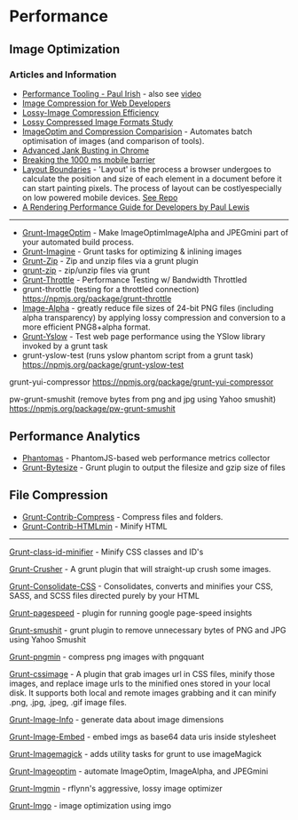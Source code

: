 Performance
===========

## Image Optimization

### Articles and Information

  * [Performance Tooling - Paul Irish](https://docs.google.com/presentation/d/19R_E5B__kdE55L1bTpS6IFKbYbHq-PQKKky4do5Yc6A/present#slide=id.g105c64d69_170) - also see [video](http://www.youtube.com/watch?v=HAqjyCH_LOE)
  * [Image Compression for Web Developers](http://www.html5rocks.com/en/tutorials/speed/img-compression/)
  * [Lossy-Image Compression Efficiency](https://blog.mozilla.org/research/2013/10/17/studying-lossy-image-compression-efficiency/)
  * [Lossy Compressed Image Formats Study](http://people.mozilla.org/~josh/lossy_compressed_image_study_october_2013/)
  * [ImageOptim and Compression Comparision](http://jamiemason.github.io/ImageOptim-CLI/) -  Automates batch optimisation of images (and comparison of tools).
  * [Advanced Jank Busting in Chrome](http://2013.jsconf.eu/speakers/tom-wiltzius-and-nat-duca-advanced-jank-busting-in-chrome.html?1)
  * [Breaking the 1000 ms mobile barrier](http://alistapart.com/blog/post/breaking-the-1000ms-time-to-glass-mobile-barrier)
  * [Layout Boundaries](http://wilsonpage.co.uk/introducing-layout-boundaries/) - 'Layout' is the process a browser undergoes to calculate the position and size of each element in a document before it can start painting pixels. The process of layout can be costlyespecially on low powered mobile devices. [See Repo](https://github.com/paullewis/Boundarizr)
  * [A Rendering Performance Guide for Developers by Paul Lewis](http://www.youtube.com/watch?v=9xjpmpX4NJE)

---

  * [Grunt-ImageOptim](https://github.com/JamieMason/grunt-imageoptim) - Make ImageOptimImageAlpha and JPEGmini part of your automated build process.
  * [Grunt-Imagine](https://github.com/asciidisco/grunt-imagine) - Grunt tasks for optimizing & inlining images
  * [Grunt-Zip](https://github.com/twolfson/grunt-zip) - Zip and unzip files via a grunt plugin
  * [grunt-zip](https://npmjs.org/package/grunt-zip) - zip/unzip files via grunt   
  * [Grunt-Throttle](https://github.com/tjgq/grunt-throttle) - Performance Testing w/ Bandwidth Throttled
  * grunt-throttle (testing for a throttled connection)
https://npmjs.org/package/grunt-throttle
  * [Image-Alpha](http://pngmini.com/) - greatly reduce file sizes of 24-bit PNG files (including alpha transparency) by applying lossy compression and conversion to a more efficient PNG8+alpha format. 
  * [Grunt-Yslow](https://github.com/andyshora/grunt-yslow) - Test web page performance using the YSlow library invoked by a grunt task
  * grunt-yslow-test (runs yslow phantom script from a grunt task)
https://npmjs.org/package/grunt-yslow-test

grunt-yui-compressor
https://npmjs.org/package/grunt-yui-compressor

pw-grunt-smushit (remove bytes from png and jpg using Yahoo smushit) 
https://npmjs.org/package/pw-grunt-smushit


## Performance Analytics

  * [Phantomas](https://github.com/macbre/phantomas) - PhantomJS-based web performance metrics collector
  * [Grunt-Bytesize](https://npmjs.org/package/grunt-bytesize) - Grunt plugin to output the filesize and gzip size of files


## File Compression

  * [Grunt-Contrib-Compress](https://npmjs.org/package/grunt-contrib-compress) - Compress files and folders.
  * [Grunt-Contrib-HTMLmin](https://npmjs.org/package/grunt-contrib-htmlmin) - Minify HTML


---


[Grunt-class-id-minifier](https://npmjs.org/package/grunt-class-id-minifier) - Minify CSS classes and ID's

[Grunt-Crusher](https://npmjs.org/package/grunt-crusher) - A grunt plugin that will straight-up crush some images.

[Grunt-Consolidate-CSS](https://npmjs.org/package/grunt-consolidate-css) - Consolidates, converts and minifies your CSS, SASS, and SCSS files directed purely by your HTML

[Grunt-pagespeed](https://npmjs.org/package/grunt-pagespeed) - plugin for running google page-speed insights

[Grunt-smushit](https://npmjs.org/package/grunt-smushit) - grunt plugin to remove unnecessary bytes of PNG and JPG using Yahoo Smushit

[Grunt-pngmin](https://npmjs.org/package/grunt-pngmin) - compress png images with pngquant

[Grunt-cssimage](https://npmjs.org/package/grunt-cssimage) - A plugin that grab images url in CSS files, minify those images, and replace image urls to the minified ones stored in your local disk. It supports both local and remote images grabbing and it can minify .png, .jpg, .jpeg, .gif image files.

[Grunt-Image-Info](https://npmjs.org/package/grunt-image-info) - generate data about image dimensions

[Grunt-Image-Embed](https://npmjs.org/package/grunt-image-embed) - embed imgs as base64 data uris inside stylesheet

[Grunt-Imagemagick](https://npmjs.org/package/grunt-imagemagick) - adds utility tasks for grunt to use imageMagick

[Grunt-Imageoptim](https://npmjs.org/package/grunt-imageoptim) - automate ImageOptim, ImageAlpha, and JPEGmini

[Grunt-Imgmin](https://npmjs.org/package/grunt-imgmin) - rflynn's aggressive, lossy image optimizer

[Grunt-Imgo](https://npmjs.org/package/grunt-imgo) - image optimization using imgo

